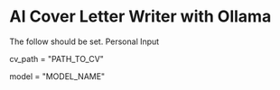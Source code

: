 # AI Cover Letter Writer with Ollama


The follow should be set.
Personal Input

cv_path = "PATH_TO_CV"

model = "MODEL_NAME"

